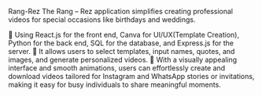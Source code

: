 Rang-Rez
The Rang – Rez application simplifies creating professional videos for special occasions like birthdays and weddings.

 Using React.js for the front end, Canva for UI/UX(Template Creation), Python for the back end, SQL for the database, and Express.js for the server.  It allows users to select templates, input names, quotes, and images, and generate personalized videos.  With a visually appealing interface and smooth animations, users can effortlessly create and download videos tailored for Instagram and WhatsApp stories or invitations, making it easy for busy individuals to share meaningful moments.
